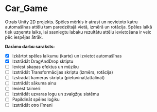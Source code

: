 # Car_Game
Otrais Unity 2D projekts.
Spēles mērķis ir atrast un novietoto katru
automašīnas attēlu tam paredzētajā vietā,
izmērā un rotācija. Spēles laikā tiek uzņemts laiks,
lai sasniegtu labaku rezultātu attēlu ievietošana ir
veic pēc iespējas ātrāk.

**Darāmo darbu saraksts:**
- [x] Izkārtot spēles laikumu (karte) un izvietot automašīnas
- [x] Izstrādāt DragAndDrop sktiptu
- [ ] Ieviest skaņas efektus un mūziku
- [ ] Izstrādāt Transformācijas skriptu (izmērs, rotācija)
- [ ] Izstrādāt kameras skriptu (pietuvināt/attālināt)
- [ ] Izstrādāt sākuma ainu
- [ ] Ieviest taimeri
- [ ] Izstrādāt uzvaras logu un zvaigžņu sistēmu
- [ ] Papildināt spēles loģiku
- [ ] Izstrādāt otro līmeni
